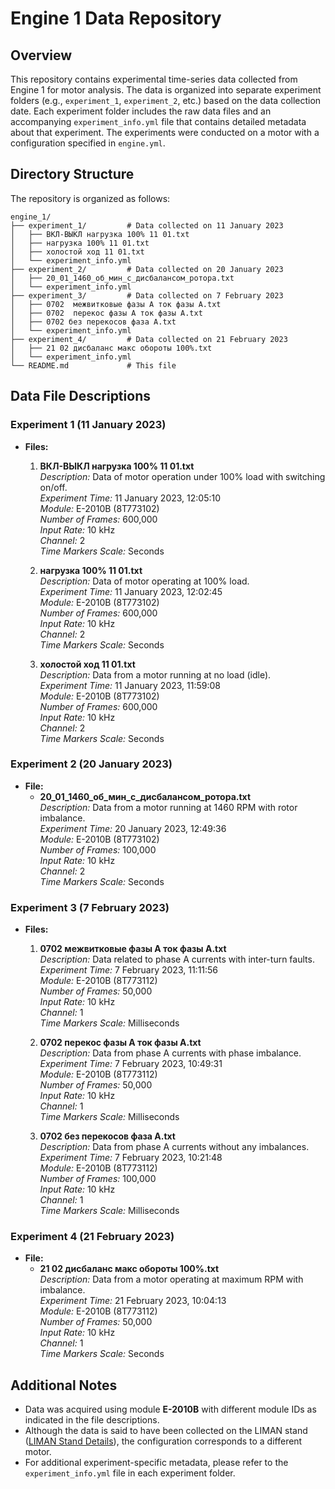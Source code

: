 # Engine 1 Data Repository

## Overview
This repository contains experimental time-series data collected from Engine 1 for motor analysis. The data is organized into separate experiment folders (e.g., `experiment_1`, `experiment_2`, etc.) based on the data collection date. Each experiment folder includes the raw data files and an accompanying `experiment_info.yml` file that contains detailed metadata about that experiment. The experiments were conducted on a motor with a configuration specified in `engine.yml`.

## Directory Structure
The repository is organized as follows:

```
engine_1/
├── experiment_1/         # Data collected on 11 January 2023
│   ├── ВКЛ-ВЫКЛ нагрузка 100% 11 01.txt
│   ├── нагрузка 100% 11 01.txt
│   ├── холостой ход 11 01.txt
│   └── experiment_info.yml
├── experiment_2/         # Data collected on 20 January 2023
│   ├── 20_01_1460_об_мин_с_дисбалансом_ротора.txt
│   └── experiment_info.yml
├── experiment_3/         # Data collected on 7 February 2023
│   ├── 0702  межвитковые фазы A ток фазы А.txt
│   ├── 0702  перекос фазы A ток фазы А.txt
│   ├── 0702 без перекосов фаза A.txt
│   └── experiment_info.yml
├── experiment_4/         # Data collected on 21 February 2023
│   ├── 21 02 дисбаланс макс обороты 100%.txt
│   └── experiment_info.yml
└── README.md             # This file
```

## Data File Descriptions

### Experiment 1 (11 January 2023)
- **Files:**
  1. **ВКЛ-ВЫКЛ нагрузка 100% 11 01.txt**  
     *Description:* Data of motor operation under 100% load with switching on/off.  
     *Experiment Time:* 11 January 2023, 12:05:10  
     *Module:* E-2010B (8T773102)  
     *Number of Frames:* 600,000  
     *Input Rate:* 10 kHz  
     *Channel:* 2  
     *Time Markers Scale:* Seconds

  2. **нагрузка 100% 11 01.txt**  
     *Description:* Data of motor operating at 100% load.  
     *Experiment Time:* 11 January 2023, 12:02:45  
     *Module:* E-2010B (8T773102)  
     *Number of Frames:* 600,000  
     *Input Rate:* 10 kHz  
     *Channel:* 2  
     *Time Markers Scale:* Seconds

  3. **холостой ход 11 01.txt**  
     *Description:* Data from a motor running at no load (idle).  
     *Experiment Time:* 11 January 2023, 11:59:08  
     *Module:* E-2010B (8T773102)  
     *Number of Frames:* 600,000  
     *Input Rate:* 10 kHz  
     *Channel:* 2  
     *Time Markers Scale:* Seconds

### Experiment 2 (20 January 2023)
- **File:**
  - **20_01_1460_об_мин_с_дисбалансом_ротора.txt**  
    *Description:* Data from a motor running at 1460 RPM with rotor imbalance.  
    *Experiment Time:* 20 January 2023, 12:49:36  
    *Module:* E-2010B (8T773102)  
    *Number of Frames:* 100,000  
    *Input Rate:* 10 kHz  
    *Channel:* 2  
    *Time Markers Scale:* Seconds

### Experiment 3 (7 February 2023)
- **Files:**
  1. **0702  межвитковые фазы A ток фазы А.txt**  
     *Description:* Data related to phase A currents with inter-turn faults.  
     *Experiment Time:* 7 February 2023, 11:11:56  
     *Module:* E-2010B (8T773112)  
     *Number of Frames:* 50,000  
     *Input Rate:* 10 kHz  
     *Channel:* 1  
     *Time Markers Scale:* Milliseconds

  2. **0702  перекос фазы A ток фазы А.txt**  
     *Description:* Data from phase A currents with phase imbalance.  
     *Experiment Time:* 7 February 2023, 10:49:31  
     *Module:* E-2010B (8T773112)  
     *Number of Frames:* 50,000  
     *Input Rate:* 10 kHz  
     *Channel:* 1  
     *Time Markers Scale:* Milliseconds

  3. **0702 без перекосов фаза A.txt**  
     *Description:* Data from phase A currents without any imbalances.  
     *Experiment Time:* 7 February 2023, 10:21:48  
     *Module:* E-2010B (8T773112)  
     *Number of Frames:* 100,000  
     *Input Rate:* 10 kHz  
     *Channel:* 1  
     *Time Markers Scale:* Milliseconds

### Experiment 4 (21 February 2023)
- **File:**
  - **21 02 дисбаланс макс обороты 100%.txt**  
    *Description:* Data from a motor operating at maximum RPM with imbalance.  
    *Experiment Time:* 21 February 2023, 10:04:13  
    *Module:* E-2010B (8T773112)  
    *Number of Frames:* 50,000  
    *Input Rate:* 10 kHz  
    *Channel:* 1  
    *Time Markers Scale:* Seconds

## Additional Notes
- Data was acquired using module **E-2010B** with different module IDs as indicated in the file descriptions.
- Although the data is said to have been collected on the LIMAN stand ([LIMAN Stand Details](https://wiki.liman-tech.ru/s/01394367-d50f-4e9c-909c-22c75ce7e308)), the configuration corresponds to a different motor.
- For additional experiment-specific metadata, please refer to the `experiment_info.yml` file in each experiment folder.
